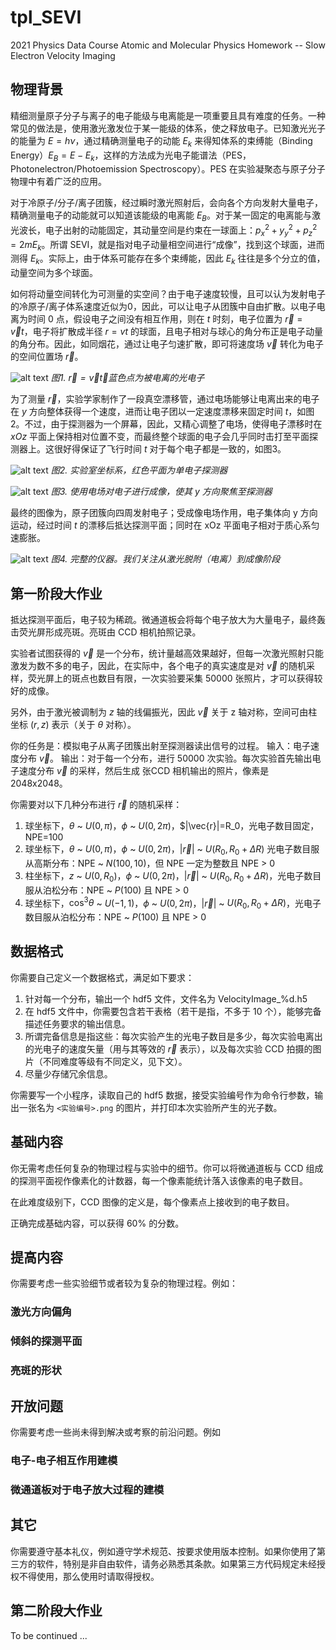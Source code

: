 # tpl_SEVI
2021 Physics Data Course Atomic and Molecular Physics Homework -- Slow Electron Velocity Imaging

## 物理背景
精细测量原子分子与离子的电子能级与电离能是一项重要且具有难度的任务。一种常见的做法是，使用激光激发位于某一能级的体系，使之释放电子。已知激光光子的能量为 $E = h\nu$，通过精确测量电子的动能 $E_k$ 来得知体系的束缚能（Binding Energy）$E_B = E - E_k$，这样的方法成为光电子能谱法（PES，Photonelectron/Photoemission Spectroscopy）。PES 在实验凝聚态与原子分子物理中有着广泛的应用。

对于冷原子/分子/离子团簇，经过瞬时激光照射后，会向各个方向发射大量电子，精确测量电子的动能就可以知道该能级的电离能 $E_B$。对于某一固定的电离能与激光波长，电子出射的动能固定，其动量空间是约束在一球面上：$p_x^2 + y_y^2 + p_z^2 = 2 m E_k$。所谓 SEVI，就是指对电子动量相空间进行“成像”，找到这个球面，进而测得 $E_k$。实际上，由于体系可能存在多个束缚能，因此 $E_k$ 往往是多个分立的值，动量空间为多个球面。

如何将动量空间转化为可测量的实空间？由于电子速度较慢，且可以认为发射电子的冷原子/离子体系速度近似为0，因此，可以让电子从团簇中自由扩散。以电子电离为时间 0 点，假设电子之间没有相互作用，则在 $t$ 时刻，电子位置为 $\vec{r}=\vec{v}t$，电子将扩散成半径 $r=vt$ 的球面，且电子相对与球心的角分布正是电子动量的角分布。因此，如同烟花，通过让电子匀速扩散，即可将速度场 $\vec{v}$ 转化为电子的空间位置场 $\vec{r}$。

![alt text](Figures/CMFrame.gif)
*图1. $\vec{r}=\vec{v}t$，蓝色点为被电离的光电子*


为了测量 $\vec{r}$，实验学家制作了一段真空漂移管，通过电场能够让电离出来的电子在 $y$
方向整体获得一个速度，进而让电子团以一定速度漂移来固定时间 $t$，如图2。不过，由于探测器为一个屏幕，因此，又精心调整了电场，使得电子漂移时在 $xOz$ 平面上保持相对位置不变，而最终整个球面的电子会几乎同时击打至平面探测器上。这很好得保证了飞行时间 $t$ 对于每个电子都是一致的，如图3。

![alt text](Figures/MVFrame.gif)
*图2. 实验室坐标系，红色平面为单电子探测器*

![alt text](Figures/IMFrame.gif)
*图3. 使用电场对电子进行成像，使其 $y$ 方向聚焦至探测器*

最终的图像为，原子团簇向四周发射电子；受成像电场作用，电子集体向 y 方向运动，经过时间 $t$ 的漂移后抵达探测平面；同时在 xOz 平面电子相对于质心系匀速膨胀。

![alt text](Figures/apparatus.png)
*图4. 完整的仪器。我们关注从激光脱附（电离）到成像阶段*
## 第一阶段大作业
抵达探测平面后，电子较为稀疏。微通道板会将每个电子放大为大量电子，最终轰击荧光屏形成亮斑。亮斑由 CCD 相机拍照记录。

实验者试图获得的 $\vec{v}$ 是一个分布，统计量越高效果越好，但每一次激光照射只能激发为数不多的电子，因此，在实际中，各个电子的真实速度是对 $\vec{v}$ 的随机采样，荧光屏上的斑点也数目有限，一次实验要采集 50000 张照片，才可以获得较好的成像。

另外，由于激光被调制为 $z$ 轴的线偏振光，因此 $\vec{v}$ 关于 z 轴对称，空间可由柱坐标 $(r,z)$ 表示（关于 $\theta$ 对称）。

你的任务是：模拟电子从离子团簇出射至探测器读出信号的过程。
输入：电子速度分布 $\vec{v}$。
输出：对于每一个分布，进行 50000 次实验。每次实验首先输出电子速度分布 $\vec{v}$ 的采样，然后生成  张CCD 相机输出的照片，像素是 2048x2048。

你需要对以下几种分布进行 $\vec{r}$ 的随机采样：
 1. 球坐标下，$\theta$ ~ $U(0,\pi)$，$\phi$ ~ $U(0,2\pi)$，$|\vec{r}|=R_0，光电子数目固定，NPE=100
 2. 球坐标下，$\theta$ ~ $U(0,\pi)$，$\phi$ ~ $U(0,2\pi)$，$|\vec{r}|$ ~ $U(R_0,R_0 +\Delta R)$ 光电子数目服从高斯分布：NPE ~ $N(100,10)$，但 NPE 一定为整数且 NPE > 0
 3. 柱坐标下，$z$ ~ $U(0,R_0)$，$\phi$ ~ $U(0,2\pi)$，$|\vec{r}|$ ~ $U(R_0,R_0 +\Delta R)$，光电子数目服从泊松分布：NPE ~ $P(100)$ 且 NPE > 0
 4. 球坐标下，$\cos^3\theta$ ~ $U(-1,1)$，$\phi$ ~ $U(0,2\pi)$，$|\vec{r}|$ ~ $U(R_0,R_0 +\Delta R)$，光电子数目服从泊松分布：NPE ~ $P(100)$ 且 NPE > 0

## 数据格式

你需要自己定义一个数据格式，满足如下要求：

 1. 针对每一个分布，输出一个 hdf5 文件，文件名为 VelocityImage_%d.h5
 2. 在 hdf5 文件中，你需要包含若干表格（若干是指，不多于 10 个），能够完备描述任务要求的输出信息。
 3. 所谓完备信息是指这些：每次实验产生的光电子数目是多少，每次实验电离出的光电子的速度矢量（用与其等效的 $\vec{r}$ 表示），以及每次实验 CCD 拍摄的图片（不同难度等级有不同定义，见下文）。
 4. 尽量少存储冗余信息。

你需要写一个小程序，读取自己的 hdf5 数据，接受实验编号作为命令行参数，输出一张名为 `<实验编号>.png` 的图片，并打印本次实验所产生的光子数。
## 基础内容
你无需考虑任何复杂的物理过程与实验中的细节。你可以将微通道板与 CCD 组成的探测平面视作像素化的计数器，每一个像素能统计落入该像素的电子数目。

在此难度级别下，CCD 图像的定义是，每个像素点上接收到的电子数目。

正确完成基础内容，可以获得 60% 的分数。

## 提高内容
你需要考虑一些实验细节或者较为复杂的物理过程。例如：

### 激光方向偏角

### 倾斜的探测平面

### 亮斑的形状

## 开放问题
你需要考虑一些尚未得到解决或考察的前沿问题。例如

### 电子-电子相互作用建模

### 微通道板对于电子放大过程的建模

## 其它
你需要遵守基本礼仪，例如遵守学术规范、按要求使用版本控制。如果你使用了第三方的软件，特别是非自由软件，请务必熟悉其条款。如果第三方代码规定未经授权不得使用，那么使用时请取得授权。

## 第二阶段大作业

To be continued ...